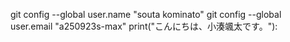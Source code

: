 git config --global user.name "souta kominato"
git config --global user.email "a250923s-max"
print("こんにちは、小湊颯太です。"):
